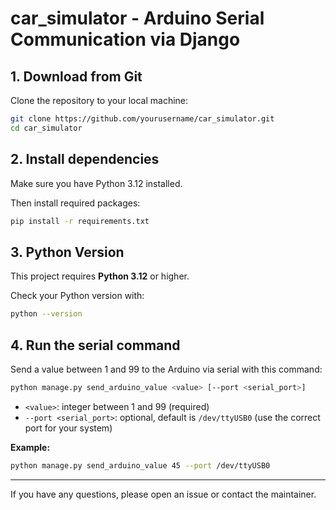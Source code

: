 # car_simulator - Arduino Serial Communication via Django

## 1. Download from Git

Clone the repository to your local machine:

```bash
git clone https://github.com/yourusername/car_simulator.git
cd car_simulator
```

## 2. Install dependencies

Make sure you have Python 3.12 installed.

Then install required packages:

```bash
pip install -r requirements.txt
```

## 3. Python Version

This project requires **Python 3.12** or higher.

Check your Python version with:

```bash
python --version
```

## 4. Run the serial command

Send a value between 1 and 99 to the Arduino via serial with this command:

```bash
python manage.py send_arduino_value <value> [--port <serial_port>]
```

- `<value>`: integer between 1 and 99 (required)
- `--port <serial_port>`: optional, default is `/dev/ttyUSB0` (use the correct port for your system)

**Example:**

```bash
python manage.py send_arduino_value 45 --port /dev/ttyUSB0
```

---

If you have any questions, please open an issue or contact the maintainer.